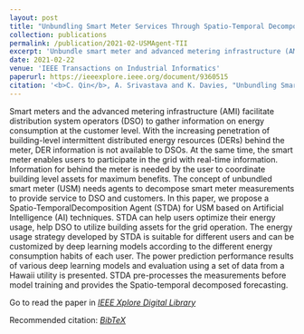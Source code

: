```yaml
---
layout: post
title: "Unbundling Smart Meter Services Through Spatio-Temporal Decomposition Agents in DER-rich Environment"
collection: publications
permalink: /publication/2021-02-USMAgent-TII
excerpt: 'Unbundle smart meter and advanced metering infrastructure (AMI) data based on AI agenets to enhance the situational awareness of energy consumption at the customer level.'
date: 2021-02-22
venue: 'IEEE Transactions on Industrial Informatics'
paperurl: https://ieeexplore.ieee.org/document/9360515
citation: '<b>C. Qin</b>, A. Srivastava and K. Davies, "Unbundling Smart Meter Services Through Spatio-Temporal Decomposition Agents in DER-rich Environment," in IEEE Transactions on Industrial Informatics, doi: 10.1109/TII.2021.3060870. - <a href = "bib/2021-02-USMAgent-TII.bib">[BibTeX]</a>'
---
```


Smart meters and the advanced metering infrastructure (AMI) facilitate distribution system operators (DSO) to gather information on energy consumption at the customer level. With the increasing penetration of building-level intermittent distributed energy resources (DERs) behind the meter, DER information is not available to DSOs. At the same time, the smart meter enables users to participate in the grid with real-time information. Information for behind the meter is needed by the user to coordinate building level assets for maximum benefits. The concept of unbundled smart meter (USM) needs agents to decompose smart meter measurements to provide service to DSO and customers. In this paper, we propose a Spatio-TemporalDecomposition Agent (STDA) for USM based on Artificial Intelligence (AI) techniques. STDA can help users optimize their energy usage, help DSO to utilize building assets for the grid operation. The energy usage strategy developed by STDA is suitable for different users and can be customized by deep learning models according to the different energy consumption habits of each user. The power prediction performance results of various deep learning models and evaluation using a set of data from a Hawaii utility is presented. STDA pre-processes the measurements before model training and provides the Spatio-temporal decomposed forecasting.

Go to read the paper in [*<u>IEEE Xplore Digital Library</u>*](https://ieeexplore.ieee.org/document/9360515)

Recommended citation: [*<u>BibTeX</u>*](bib/2021-02-USMAgent-TII.bib)


